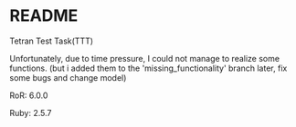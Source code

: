 # README

Tetran Test Task(TTT)

Unfortunately, due to time pressure, I could not manage to realize some functions. (but i added them to the 'missing_functionality' branch later, fix some bugs and change model)


RoR: 6.0.0

Ruby: 2.5.7

